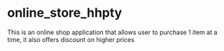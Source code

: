 # online_store_hhpty
This is an online shop application that allows user to purchase 1 item at a time, it also offers discount on higher prices
